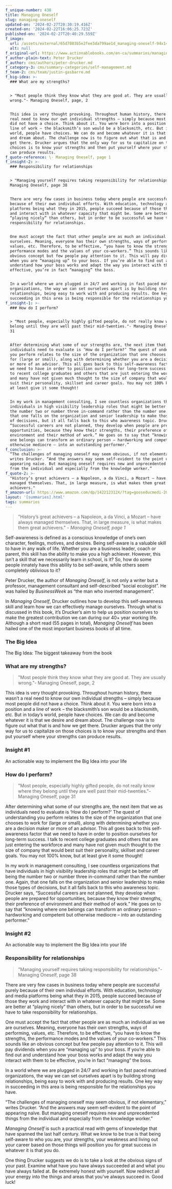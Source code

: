 ```yaml
---
f_unique-number: 438
title: Managing Oneself
slug: managing-oneself
updated-on: '2024-02-27T20:30:19.416Z'
created-on: '2024-02-22T16:06:25.723Z'
published-on: '2024-02-27T20:40:29.559Z'
f_image:
  url: /assets/external/65d7803b5e2fee3da799ae1d_managing-oneself-94x144.jpeg
  alt: null
f_original-url: https://www.actionablebooks.com/en-ca/summaries/managing-oneself/
f_author-plain-text: Peter Drucker
f_author: cms/authors/peter-drucker.md
f_category-3: cms/summary-categories/self-management.md
f_team-2: cms/team/justin-gasbarre.md
f_big-idea: >-
  ### What are my strengths?


  > "Most people think they know what they are good at. They are usually
  wrong."- Managing Oneself, page, 2


  This idea is very thought provoking. Throughout human history, there wasn’t a
  real need to know our own individual strengths – simply because most people
  did not have a choice. Think about it. You were born into a position and a
  line of work – the blacksmith’s son would be a blacksmith, etc. But in today’s
  world, people have choices. We can do and become whatever it is that we desire
  and dream about. The challenge now is to figure out what that is and how we
  get there. Drucker argues that the only way for us to capitalize on those
  choices is to know your strengths and then put yourself where your strengths
  can produce results.
f_quote-reference: \- Managing Oneself, page 1
f_insight-2: >-
  ### Responsibility for relationships


  > "Managing yourself requires taking responsibility for relationships."-
  Managing Oneself, page 38


  There are very few cases in business today where people are successful purely
  because of their own individual efforts. With education, technology and media
  platforms being what they in 2015, people succeed because of those they work
  and interact with in whatever capacity that might be. Some are better at
  “playing nicely” than others, but in order to be successful we have to take
  responsibility for relationships.


  One must accept the fact that other people are as much an individual as we are
  ourselves. Meaning, everyone has their own strengths, ways of performing,
  values, etc. Therefore, to be effective, “you have to know the strengths, the
  performance modes and the values of your co-workers.” This sounds like an
  obvious concept but few people pay attention to it. This will pay dividends
  when you are “managing up” to your boss. If you’re able to find out and
  understand how your boss works and adapt the way you interact with them to be
  effective, you’re in fact “managing” the boss.


  In a world where we are plugged in 24/7 and working in fast paced matrixed
  organizations, the way we can set ourselves apart is by building strong
  relationships, being easy to work with and producing results. One key way in
  succeeding in this area is being responsible for the relationships you have.
f_insight-1: >-
  ### How do I perform?


  > "Most people, especially highly gifted people, do not really know where they
  belong until they are well past their mid-twenties."- Managing Oneself, page
  31


  After determining what some of our strengths are, the next item that we as
  individuals need to evaluate is ‘How do I perform?’ The quest of understanding
  you perform relates to the size of the organization that one chooses to work
  for (large or small), along with determining whether you are a decision maker
  or more of an advisor. This all goes back to this self-awareness factor that
  we need to have in order to position ourselves for long-term success. I talk
  to recent college graduates and others that are just entering the workforce
  and many have not given much thought to the size of company that would best
  suit their personality, skillset and career goals. You may not 100% know, but
  at least give it some thought!


  In my work in management consulting, I see countless organizations that have
  individuals in high visibility leadership roles that might be better off being
  the number two or number three in-command rather than the number one. Again,
  that one falls on the organization and senior leadership to make those types
  of decisions, but it all falls back to this who awareness topic. Drucker says,
  “Successful careers are not planned, they develop when people are prepared for
  opportunities, because they know their strengths, their preference of
  environment and their method of work.” He goes on to say that “knowing where
  one belongs can transform an ordinary person – hardworking and competent but
  otherwise mediocre – into an outstanding performer.”
f_conclusion: >-
  “The challenges of managing oneself may seem obvious, if not elementary,”
  writes Drucker. “And the answers may seem self-evident to the point of
  appearing naïve. But managing oneself requires new and unprecedented things
  from the individual and especially from the knowledge worker.”
f_quote-2: >-
  "History’s great achievers – a Napoleon, a da Vinci, a Mozart – have always
  managed themselves. That, in large measure, is what makes them great
  achievers."
f_amazon-url: https://www.amazon.com/dp/142212312X/?tag=gooseducmedi-20
layout: '[summaries].html'
tags: summaries
---
```


> "History’s great achievers – a Napoleon, a da Vinci, a Mozart – have always managed themselves. That, in large measure, is what makes them great achievers." _\- Managing Oneself, page 1_

Self-awareness is defined as a conscious knowledge of one’s own character, feelings, motives, and desires. Being self-aware is a valuable skill to have in any walk of life. Whether you are a business leader, coach or parent, this skill has the ability to make you a high achiever. However, this isn’t a skill that we necessarily learn in school, is it? So, how do some people innately have this ability to be self-aware, while others seem completely oblivious to it?

Peter Drucker, the author of _Managing Oneself_, is not only a writer but a professor, management consultant and self-described “social ecologist”. He was hailed by _BusinessWeek_ as “the man who invented management”.

In _Managing Oneself_, Drucker outlines how to develop this self-awareness skill and learn how we can effectively manage ourselves. Through what is discussed in this book, it’s Drucker’s aim to help us position ourselves to make the greatest contribution we can during our 40+ year working life. Although a short read (55 pages in total), _Managing Oneself_ has been hailed one of the most important business books of all time.

### The Big Idea

The Big Idea: The biggest takeaway from the book

### What are my strengths?

> "Most people think they know what they are good at. They are usually wrong."- Managing Oneself, page, 2

This idea is very thought provoking. Throughout human history, there wasn’t a real need to know our own individual strengths – simply because most people did not have a choice. Think about it. You were born into a position and a line of work – the blacksmith’s son would be a blacksmith, etc. But in today’s world, people have choices. We can do and become whatever it is that we desire and dream about. The challenge now is to figure out what that is and how we get there. Drucker argues that the only way for us to capitalize on those choices is to know your strengths and then put yourself where your strengths can produce results.

### Insight #1

An actionable way to implement the Big Idea into your life

### How do I perform?

> "Most people, especially highly gifted people, do not really know where they belong until they are well past their mid-twenties."- Managing Oneself, page 31

After determining what some of our strengths are, the next item that we as individuals need to evaluate is ‘How do I perform?’ The quest of understanding you perform relates to the size of the organization that one chooses to work for (large or small), along with determining whether you are a decision maker or more of an advisor. This all goes back to this self-awareness factor that we need to have in order to position ourselves for long-term success. I talk to recent college graduates and others that are just entering the workforce and many have not given much thought to the size of company that would best suit their personality, skillset and career goals. You may not 100% know, but at least give it some thought!

In my work in management consulting, I see countless organizations that have individuals in high visibility leadership roles that might be better off being the number two or number three in-command rather than the number one. Again, that one falls on the organization and senior leadership to make those types of decisions, but it all falls back to this who awareness topic. Drucker says, “Successful careers are not planned, they develop when people are prepared for opportunities, because they know their strengths, their preference of environment and their method of work.” He goes on to say that “knowing where one belongs can transform an ordinary person – hardworking and competent but otherwise mediocre – into an outstanding performer.”

### Insight #2

An actionable way to implement the Big Idea into your life

### Responsibility for relationships

> "Managing yourself requires taking responsibility for relationships."- Managing Oneself, page 38

There are very few cases in business today where people are successful purely because of their own individual efforts. With education, technology and media platforms being what they in 2015, people succeed because of those they work and interact with in whatever capacity that might be. Some are better at “playing nicely” than others, but in order to be successful we have to take responsibility for relationships.

One must accept the fact that other people are as much an individual as we are ourselves. Meaning, everyone has their own strengths, ways of performing, values, etc. Therefore, to be effective, “you have to know the strengths, the performance modes and the values of your co-workers.” This sounds like an obvious concept but few people pay attention to it. This will pay dividends when you are “managing up” to your boss. If you’re able to find out and understand how your boss works and adapt the way you interact with them to be effective, you’re in fact “managing” the boss.

In a world where we are plugged in 24/7 and working in fast paced matrixed organizations, the way we can set ourselves apart is by building strong relationships, being easy to work with and producing results. One key way in succeeding in this area is being responsible for the relationships you have.

“The challenges of managing oneself may seem obvious, if not elementary,” writes Drucker. “And the answers may seem self-evident to the point of appearing naïve. But managing oneself requires new and unprecedented things from the individual and especially from the knowledge worker.”

_Managing Oneself_ is such a practical read with gems of knowledge that have spanned the last half century. What we know to be true is that being self-aware to who you are, your strengths, your weakness and living out your career based on those things will position you for great success in whatever it is that you do.

One thing Drucker suggests we do is to take a look at the obvious signs of your past. Examine what have you have always succeeded at and what you have always failed at. Be extremely honest with yourself. Now redirect all your energy into the things and areas that you’ve always succeed in. Good luck!
